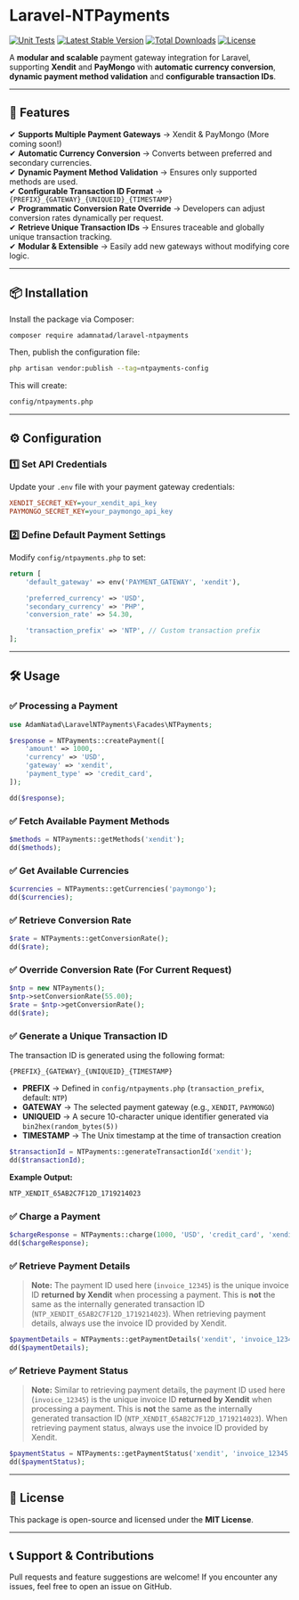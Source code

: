 # Laravel-NTPayments
[![Unit Tests](https://github.com/thephpleague/omnipay/actions/workflows/run-tests.yml/badge.svg)](https://github.com/thephpleague/omnipay/actions/workflows/run-tests.yml)
[![Latest Stable Version](https://poser.pugx.org/adamnatad/laravel-ntpayments/version)](https://packagist.org/packages/adamnatad/laravel-ntpayments)
[![Total Downloads](https://poser.pugx.org/adamnatad/laravel-ntpayments/d/total)](https://packagist.org/packages/adamnatad/laravel-ntpayments)
[![License](https://img.shields.io/github/license/adamnatad/laravel-ntpayments.svg)](LICENSE)

A **modular and scalable** payment gateway integration for Laravel, supporting **Xendit** and **PayMongo** with **automatic currency conversion**, **dynamic payment method validation** and **configurable transaction IDs**.

---

## **🚀 Features**
✔ **Supports Multiple Payment Gateways** → Xendit & PayMongo (More coming soon!)  
✔ **Automatic Currency Conversion** → Converts between preferred and secondary currencies.  
✔ **Dynamic Payment Method Validation** → Ensures only supported methods are used.  
✔ **Configurable Transaction ID Format** → `{PREFIX}_{GATEWAY}_{UNIQUEID}_{TIMESTAMP}`  
✔ **Programmatic Conversion Rate Override** → Developers can adjust conversion rates dynamically per request.  
✔ **Retrieve Unique Transaction IDs** → Ensures traceable and globally unique transaction tracking.  
✔ **Modular & Extensible** → Easily add new gateways without modifying core logic.  

---

## **📦 Installation**
Install the package via Composer:
```sh
composer require adamnatad/laravel-ntpayments
```

Then, publish the configuration file:
```sh
php artisan vendor:publish --tag=ntpayments-config
```

This will create:
```sh
config/ntpayments.php
```

---

## **⚙️ Configuration**
### **1️⃣ Set API Credentials**
Update your `.env` file with your payment gateway credentials:
```ini
XENDIT_SECRET_KEY=your_xendit_api_key
PAYMONGO_SECRET_KEY=your_paymongo_api_key
```

### **2️⃣ Define Default Payment Settings**
Modify `config/ntpayments.php` to set:
```php
return [
    'default_gateway' => env('PAYMENT_GATEWAY', 'xendit'),

    'preferred_currency' => 'USD',
    'secondary_currency' => 'PHP',
    'conversion_rate' => 54.30,

    'transaction_prefix' => 'NTP', // Custom transaction prefix
];
```

---

## **🛠 Usage**
### **✅ Processing a Payment**
```php
use AdamNatad\LaravelNTPayments\Facades\NTPayments;

$response = NTPayments::createPayment([
    'amount' => 1000,
    'currency' => 'USD',
    'gateway' => 'xendit',
    'payment_type' => 'credit_card',
]);

dd($response);
```

### **✅ Fetch Available Payment Methods**
```php
$methods = NTPayments::getMethods('xendit');
dd($methods);
```

### **✅ Get Available Currencies**
```php
$currencies = NTPayments::getCurrencies('paymongo');
dd($currencies);
```

### **✅ Retrieve Conversion Rate**
```php
$rate = NTPayments::getConversionRate();
dd($rate);
```

### **✅ Override Conversion Rate (For Current Request)**
```php
$ntp = new NTPayments();
$ntp->setConversionRate(55.00);
$rate = $ntp->getConversionRate();
dd($rate);
```

### **✅ Generate a Unique Transaction ID**

The transaction ID is generated using the following format:
```
{PREFIX}_{GATEWAY}_{UNIQUEID}_{TIMESTAMP}
```
- **PREFIX** → Defined in `config/ntpayments.php` (`transaction_prefix`, default: `NTP`)
- **GATEWAY** → The selected payment gateway (e.g., `XENDIT`, `PAYMONGO`)
- **UNIQUEID** → A secure 10-character unique identifier generated via `bin2hex(random_bytes(5))`
- **TIMESTAMP** → The Unix timestamp at the time of transaction creation
```php
$transactionId = NTPayments::generateTransactionId('xendit');
dd($transactionId);
```
**Example Output:**
```sh
NTP_XENDIT_65AB2C7F12D_1719214023
```

### **✅ Charge a Payment**
```php
$chargeResponse = NTPayments::charge(1000, 'USD', 'credit_card', 'xendit');
dd($chargeResponse);
```

### **✅ Retrieve Payment Details**

> **Note:** The payment ID used here (`invoice_12345`) is the unique invoice ID **returned by Xendit** when processing a payment. This is **not** the same as the internally generated transaction ID (`NTP_XENDIT_65AB2C7F12D_1719214023`). When retrieving payment details, always use the invoice ID provided by Xendit.
```php
$paymentDetails = NTPayments::getPaymentDetails('xendit', 'invoice_12345');
dd($paymentDetails);
```

### **✅ Retrieve Payment Status**

> **Note:** Similar to retrieving payment details, the payment ID used here (`invoice_12345`) is the unique invoice ID **returned by Xendit** when processing a payment. This is **not** the same as the internally generated transaction ID (`NTP_XENDIT_65AB2C7F12D_1719214023`). When retrieving payment status, always use the invoice ID provided by Xendit.
```php
$paymentStatus = NTPayments::getPaymentStatus('xendit', 'invoice_12345');
dd($paymentStatus);
```

---

## **📜 License**
This package is open-source and licensed under the **MIT License**.

---

## **📞 Support & Contributions**
Pull requests and feature suggestions are welcome! If you encounter any issues, feel free to open an issue on GitHub.
